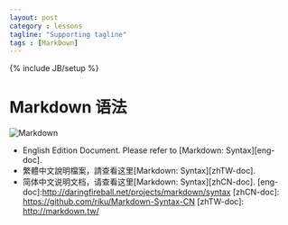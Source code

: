 ```yaml
---
layout: post
category : lessons
tagline: "Supporting tagline"
tags : [MarkDown]
---
```

{% include JB/setup %}

Markdown 语法
==================

![Markdown](http://markdown.tw/images/208x128.png)



- English Edition Document. Please refer to [Markdown: Syntax][eng-doc].
- 繁體中文說明檔案，請查看这里[Markdown: Syntax][zhTW-doc].
- 简体中文说明文档，请查看这里[Markdown: Syntax][zhCN-doc].
[eng-doc]:http://daringfireball.net/projects/markdown/syntax
[zhCN-doc]: https://github.com/riku/Markdown-Syntax-CN
[zhTW-doc]: http://markdown.tw/
